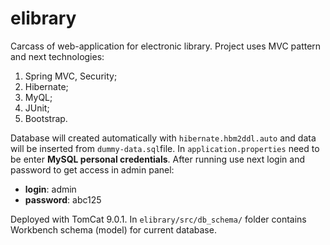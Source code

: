 # elibrary
Carcass of web-application for electronic library. Project uses MVC pattern and next technologies: 
1. Spring MVC, Security;
2. Hibernate; 
3. MyQL;
4. JUnit;
5. Bootstrap. 


Database will created automatically with `hibernate.hbm2ddl.auto` and data will be inserted from `dummy-data.sql`file. In `application.properties` need to be enter **MySQL personal credentials**. After running use next login and password to get access in admin panel:
* **login**: admin
* **password**: abc125

Deployed with TomCat 9.0.1. In `elibrary/src/db_schema/` folder contains Workbench schema (model) for current database. 
